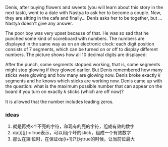 Denis, after buying flowers and sweets (you will learn about this story in the next task), went to a date with Nastya to ask her to become a couple. Now, they are sitting in the cafe and finally... Denis asks her to be together, but ... Nastya doesn't give any answer.

The poor boy was very upset because of that. He was so sad that he punched some kind of scoreboard with numbers. The numbers are displayed in the same way as on an electronic clock: each digit position consists of 7
 segments, which can be turned on or off to display different numbers. The picture shows how all 10
 decimal digits are displayed:


After the punch, some segments stopped working, that is, some segments might stop glowing if they glowed earlier. But Denis remembered how many sticks were glowing and how many are glowing now. Denis broke exactly 𝑘
 segments and he knows which sticks are working now. Denis came up with the question: what is the maximum possible number that can appear on the board if you turn on exactly 𝑘
 sticks (which are off now)?

It is allowed that the number includes leading zeros.

### ideas
1. 就是再找k个不亮的字符，和现有的亮的字符，组成有效的数字
2. dp[i][j] = true表示，可以用j个坏的stick，组成一个有效数字
3. 那么在第i位时，在保证dp[i+1][?]为true的时候，让当前位最大